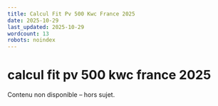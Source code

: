 ```yaml
---
title: Calcul Fit Pv 500 Kwc France 2025
date: 2025-10-29
last_updated: 2025-10-29
wordcount: 13
robots: noindex
---
```


# calcul fit pv 500 kwc france 2025

Contenu non disponible – hors sujet.